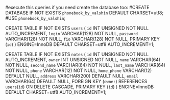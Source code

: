 #execute this queries if you need create the database too:
#CREATE DATABASE IF NOT EXISTS `phonebook_by_valshin` DEFAULT CHARSET=utf8;
#USE `phonebook_by_valshin`;

CREATE TABLE IF NOT EXISTS `users` (
  `id` INT UNSIGNED NOT NULL AUTO_INCREMENT,
  `login` VARCHAR(128) NOT NULL,
  `password` VARCHAR(128) NOT NULL,
  `fio` VARCHAR(128) NOT NULL,
  PRIMARY KEY (`id`)
) ENGINE=InnoDB DEFAULT CHARSET=utf8 AUTO_INCREMENT=1;

CREATE TABLE IF NOT EXISTS `notes` (
  `id` INT UNSIGNED NOT NULL AUTO_INCREMENT,
  `owner` INT UNSIGNED NOT NULL,
  `name` VARCHAR(64) NOT NULL,
  `second_name` VARCHAR(64) NOT NULL,
  `last_name` VARCHAR(64) NOT NULL,
  `phone` VARCHAR(12) NOT NULL,
  `home_phone` VARCHAR(12) DEFAULT NULL,
  `address` VARCHAR(200) DEFAULT NULL,
  `email` VARCHAR(64) DEFAULT NULL,
  FOREIGN KEY (`owner`) REFERENCES `users`(`id`) ON DELETE CASCADE,
  PRIMARY KEY (`id`)
) ENGINE=InnoDB DEFAULT CHARSET=utf8 AUTO_INCREMENT=1;
